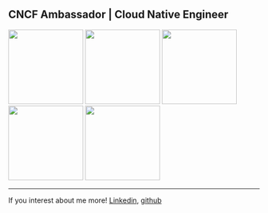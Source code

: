 ## CNCF Ambassador  |  Cloud Native Engineer

<p align="left">
<img src="https://images.credly.com/size/680x680/images/faa0c895-889a-4ef0-a2fb-516e0abe9c97/image.png"                     width="150">
<img src="https://images.credly.com/size/680x680/images/8b8ed108-e77d-4396-ac59-2504583b9d54/cka_from_cncfsite__281_29.png" width="150">
<img src="https://images.credly.com/size/680x680/images/f88d800c-5261-45c6-9515-0458e31c3e16/ckad_from_cncfsite.png"        width="150">
<img src="https://training.linuxfoundation.org/wp-content/uploads/2020/07/kubernetes-security-specialist-logo-300x285.png"  width="150">
<img src="https://images.credly.com/size/680x680/images/f352403a-abe2-45a4-ab5d-33ff92d35ffb/cisco_ccie_datacenter.png"     width="150">
</p>

***
If you interest about me more! [Linkedin](https://www.linkedin.com/in/hoonjo/), [github](https://github.com/sysnet4admin)
